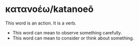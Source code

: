 # κατανοέω/katanoeō
This word is an action. It is a verb.
* This word can mean to observe something carefully.
* This word can mean to consider or think about something.
